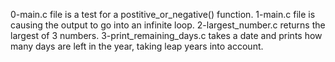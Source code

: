 0-main.c file is a test for a postitive_or_negative() function.
1-main.c file is causing the output to go into an infinite loop.
2-largest_number.c returns the largest of 3 numbers.
3-print_remaining_days.c takes a date and prints how many days are left in the year, taking leap years into account.
